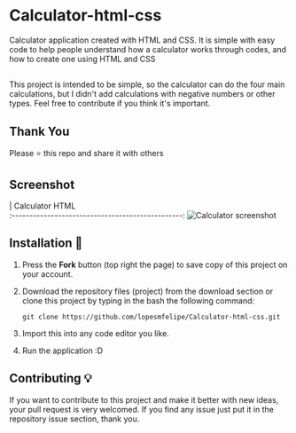 # Calculator-html-css
Calculator application created with HTML and CSS. It is simple with easy code to help people understand how a calculator works through codes, and how to create one using HTML and CSS

##
This project is intended to be simple, so the calculator can do the four main calculations, but I didn't add calculations with negative numbers or other types. Feel free to contribute if you think it's important.

## Thank You
Please ⭐️ this repo and share it with others

## Screenshot
|               Calculator HTML               
:------------------------------------------------:
 ![Calculator screenshot](calculator-java.png) 


## Installation 🔌
1. Press the **Fork** button (top right the page) to save copy of this project on your account.

2. Download the repository files (project) from the download section or clone this project by typing in the bash the following command:

       git clone https://github.com/lopesmfelipe/Calculator-html-css.git
3. Import this into any code editor you like.
 
5. Run the application :D

## Contributing 💡
If you want to contribute to this project and make it better with new ideas, your pull request is very welcomed.
If you find any issue just put it in the repository issue section, thank you.
